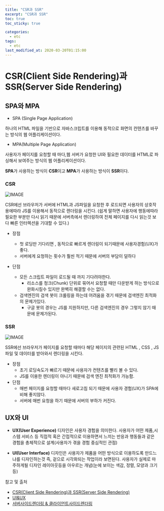 ```yaml
---
title: "CSR과 SSR"
excerpt: "CSR과 SSR"
toc: true
toc_sticky: true

categories:
  - etc
tags:
  - etc
last_modified_at: 2020-03-20T01:15:00
---
```


# CSR(Client Side Rendering)과 SSR(Server Side Rendering)

## SPA와 MPA

+ SPA (Single Page Application)

하나의 HTML 파일을 기반으로 자바스크립트를 이용해 동적으로 화면의 컨텐츠를 바꾸는 방식의 웹 어플리케이션이다.

+ MPA(Multiple Page Application)

사용자가 페이지를 요청할 때 마다,웹 서버가 요청한 UI와 필요한 데이터를 HTML로 파싱해서 보여주는 방식의 웹 어플리케이션이다.

**SPA**가 사용하는 방식이 **CSR**이고 **MPA**가 사용하는 방식이 **SSR**이다. 

### CSR

![IMAGE](https://github.com/baeharam/Must-Know-About-Frontend/raw/master/images/frontend/CSR.png)


CSR에선 브라우저가 서버에 HTML과 JS파일을 요청한 후 로드되면 사용자의 상호작용에따라 JS를 이용해서 동적으로 렌더링을 시킨다.
(쉽게 말하면 사용자에 행동에따라 필요한 부분만 다시 읽기 때문에 서버측에서 렌더링하여 전체 페이지를 다시 읽는것 보다 빠른 인터렉션을 기대할 수 있다.)

+ 장점
    - 첫 로딩만 기다리면 , 동적으로 빠르게 렌더링이 되기때문에 사용자경험(UX)가 좋다.
    - 서버에게 요청하는 횟수가 훨씬 적기 때문에 서버의 부담이 덜하다

+ 단점
    - 모든 스크립트 파일이 로드될 때 까지 기다려야한다.
      * 리소스를 청크(Chunk) 단위로 묶어서 요청할 때만 다운받게 하는 방식으로 완화시킬수 있지만 완벽히 해결할 수는 없다.
    - 검색엔진의 검색 봇이 크롤링을 하는데 어려움을 겪기 때문에 검색엔진 최적화의 문제가있다.
      * 구글 봇의 경우는 JS를 지원하지만, 다른 검색엔진의 경우 그렇지 않기 때문에 문제가된다.  
 


### SSR

![IMAGE](https://github.com/baeharam/Must-Know-About-Frontend/raw/master/images/frontend/SSR.png)

SSR에선 브라우저가 페이지를 요청할 때마다 해당 페이지의 관련된 HTML , CSS , JS 파일 및 데이터를 받아와서 렌더링을 시킨다.

+ 장점
    - 초기 로딩속도가 빠르기 때문에 사용자가 컨텐츠를 빨리 볼 수 있다.
    - JS를 이용한 렌더링이 아니기 때문에 검색 엔진 최적화가 가능함.
+ 단점
    - 매번 페이지를 요청할 때마다 새로고침 되기 때문에 사용자 경험(UX)가 SPA에비해 좋지않다.
    - 서버에 매번 요청을 하기 때문에 서버의 부하가 커진다.



## UX와 UI

- **UX(User Experience)** 디자인은 사용자 경험을 의미한다. 사용자가 어떤 제품,시스템 서비스 등 직접적 혹은 간접적으로 이용하면서 느끼는 반응과 행동들과 같은 경험을 총체적으로 설계(사용자가 겪을 경험 중심적인 관점)

- **UI(User Interface)** 디자인은 사용자가 제품을 어떤 방식으로 이용하도록 만드느냐를 디자인하는것 즉, 겉으로 시각화되는 작업이라 보면된다. 사용자가 실제로 마주하게될 디자인 레이아웃등을 아우르는 개념(눈에 보이는 색감, 정렬, 모양과 크기등)

참고 및 출처
+ [CSR(Client Side Rendering)과 SSR(Server Side Rendering)](https://github.com/baeharam/Must-Know-About-Frontend/blob/master/Notes/frontend/csr-ssr.md)
+ [UI&UX](http://media.fastcampus.co.kr/knowledge/about-uxuidesign/)    
+ [서버사이드렌더링 & 클라이언트사이드렌더링](https://velog.io/@zansol/%ED%99%95%EC%9D%B8%ED%95%98%EA%B8%B0-%EC%84%9C%EB%B2%84%EC%82%AC%EC%9D%B4%EB%93%9C%EB%A0%8C%EB%8D%94%EB%A7%81SSR-%ED%81%B4%EB%9D%BC%EC%9D%B4%EC%96%B8%ED%8A%B8%EC%82%AC%EC%9D%B4%EB%93%9C%EB%A0%8C%EB%8D%94%EB%A7%81CSR)